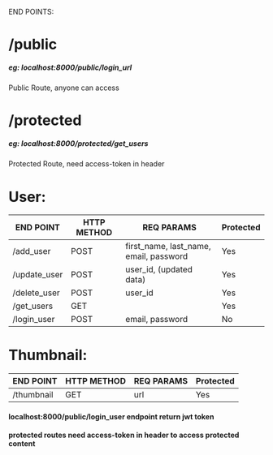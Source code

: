 END POINTS:
# /public
##### eg: localhost:8000/public/login_url
Public Route, anyone can access
# /protected
##### eg: localhost:8000/protected/get_users
Protected Route, need access-token in header

# User:
| END POINT | HTTP METHOD | REQ PARAMS | Protected |
| ------ | ------ | ------ | ------ | 
| /add_user | POST | first_name, last_name, email, password | Yes |
| /update_user | POST | user_id, (updated data) | Yes |
| /delete_user | POST | user_id | Yes |
| /get_users | GET |  | Yes |
| /login_user | POST | email, password | No |

# Thumbnail:
| END POINT | HTTP METHOD | REQ PARAMS | Protected |
| ------ | ------ | ------ | ------ | 
| /thumbnail | GET | url | Yes | No |

#### localhost:8000/public/login_user endpoint return jwt token
#### protected routes need access-token in header to access protected content
